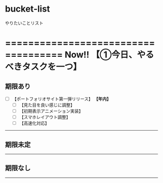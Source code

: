 # bucket-list
やりたいことリスト

====================================
Now!! 【①今日、やるべきタスクを一つ】
====================================

期限あり
------------------------------------
+ [ ] 【ポートフォリオサイト第一弾リリース】 **【年内】**
  + [ ] 【見た目を良い感じに調整】
  + [ ] 【初期表示アニメーション実装】
  + [ ] 【スマホレイアウト調整】
  + [ ] 【高速化対応】
_ _ _ _ _ _ _ _ _ _ _ _ _ _ _ _ _ _

期限未定
------------------------------------

_ _ _ _ _ _ _ _ _ _ _ _ _ _ _ _ _ _

期限なし
------------------------------------

_ _ _ _ _ _ _ _ _ _ _ _ _ _ _ _ _ _